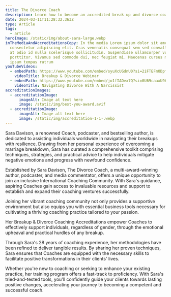 ```yaml
---
title: The Divorce Coach
description: Learn how to become an accredited break up and divorce coach with Sara Davison
date: 2024-03-11T11:28:32.363Z
type: Article
tags:
  - article
heroImage: /static/img/about-sara-large.webp
inTheMediaAndAccreditationsCopy: In the media Lorem ipsum dolor sit amet,
  consectetur adipiscing elit. Cras venenatis consequat sem sed convallis. Sed
  at odio id nulla scelerisque sollicitudin. Suspendisse ullamcorper vulputate
  porttitor. Vivamus sed commodo dui, nec feugiat mi. Maecenas cursus magna vel
  ipsum tempus rutrum
youTubeVideos:
  - embedPath: https://www.youtube.com/embed/syuXcUGdnU0?si=2iFTEFmODpfTFYFQ
    videoTitle: Breakup & Divorce Webinar
  - embedPath: https://www.youtube.com/embed/jo1fIADvx7Q?si=0U69caaxU96wMAe5
    videoTitle: Navigating Divorce With A Narcissist
accreditationImages:
  - accreditationImage:
      imageAlt: Image at text here
      image: /static/img/best-you-award.avif
  - accreditationImage:
      imageAlt: Image alt text here
      image: /static/img/accreditation-1-1-.webp
---
```

Sara Davison, a renowned Coach, podcaster, and bestselling author, is dedicated to assisting individuals worldwide in navigating their breakups with resilience. Drawing from her personal experience of overcoming a marriage breakdown, Sara has curated a comprehensive toolkit comprising techniques, strategies, and practical advice to help individuals mitigate negative emotions and progress with newfound confidence.

Established by Sara Davison, The Divorce Coach, a multi-award-winning author, podcaster, and media commentator, offers a unique opportunity to join an inclusive International Coaching Community. With Sara's guidance, aspiring Coaches gain access to invaluable resources and support to establish and expand their coaching ventures successfully.

Joining her vibrant coaching community not only provides a supportive environment but also equips you with essential business tools necessary for cultivating a thriving coaching practice tailored to your passion.

Her Breakup & Divorce Coaching Accreditations empower Coaches to effectively support individuals, regardless of gender, through the emotional upheaval and practical hurdles of any breakup.

Through Sara's 28 years of coaching experience, her methodologies have been refined to deliver tangible results. By sharing her proven techniques, Sara ensures that Coaches are equipped with the necessary skills to facilitate positive transformations in their clients' lives.

Whether you're new to coaching or seeking to enhance your existing practice, her training program offers a fast-track to proficiency. With Sara's tried-and-tested tools, you'll confidently guide your clients towards lasting positive changes, accelerating your journey to becoming a competent and successful coach.
